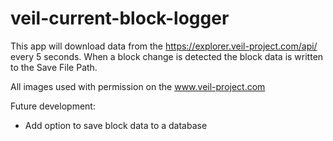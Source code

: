 # veil-current-block-logger

This app will download data from the https://explorer.veil-project.com/api/ every 5 seconds. When a block change is detected the block data is written to the Save File Path.

All images used with permission on the www.veil-project.com

Future development:
- Add option to save block data to a database